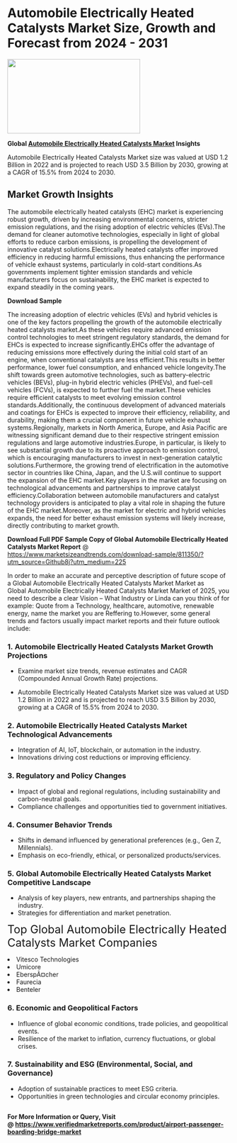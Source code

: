 <H1>Automobile Electrically Heated Catalysts Market Size, Growth and Forecast from 2024 - 2031</H1><img class="aligncenter size-medium wp-image-584254" src="https://thirdeyenews.in/wp-content/uploads/2024/09/Global-Market-Research-300x168.jpeg" alt="" width="300" height="168" /><p><strong>Global&nbsp;<a href="https://www.marketsizeandtrends.com/download-sample/811350/?utm_source=Github8j?utm_medium=225">Automobile Electrically Heated Catalysts Market</a> Insights</strong></p><p>Automobile Electrically Heated Catalysts Market size was valued at USD 1.2 Billion in 2022 and is projected to reach USD 3.5 Billion by 2030, growing at a CAGR of 15.5% from 2024 to 2030.</p><p><h2>Market Growth Insights</h2> <p>The automobile electrically heated catalysts (EHC) market is experiencing robust growth, driven by increasing environmental concerns, stricter emission regulations, and the rising adoption of electric vehicles (EVs).The demand for cleaner automotive technologies, especially in light of global efforts to reduce carbon emissions, is propelling the development of innovative catalyst solutions.Electrically heated catalysts offer improved efficiency in reducing harmful emissions, thus enhancing the performance of vehicle exhaust systems, particularly in cold-start conditions.As governments implement tighter emission standards and vehicle manufacturers focus on sustainability, the EHC market is expected to expand steadily in the coming years.</p> <p><strong>Download Sample</strong></p> <p>The increasing adoption of electric vehicles (EVs) and hybrid vehicles is one of the key factors propelling the growth of the automobile electrically heated catalysts market.As these vehicles require advanced emission control technologies to meet stringent regulatory standards, the demand for EHCs is expected to increase significantly.EHCs offer the advantage of reducing emissions more effectively during the initial cold start of an engine, when conventional catalysts are less efficient.This results in better performance, lower fuel consumption, and enhanced vehicle longevity.The shift towards green automotive technologies, such as battery-electric vehicles (BEVs), plug-in hybrid electric vehicles (PHEVs), and fuel-cell vehicles (FCVs), is expected to further fuel the market.These vehicles require efficient catalysts to meet evolving emission control standards.Additionally, the continuous development of advanced materials and coatings for EHCs is expected to improve their efficiency, reliability, and durability, making them a crucial component in future vehicle exhaust systems.Regionally, markets in North America, Europe, and Asia Pacific are witnessing significant demand due to their respective stringent emission regulations and large automotive industries.Europe, in particular, is likely to see substantial growth due to its proactive approach to emission control, which is encouraging manufacturers to invest in next-generation catalytic solutions.Furthermore, the growing trend of electrification in the automotive sector in countries like China, Japan, and the U.S.will continue to support the expansion of the EHC market.Key players in the market are focusing on technological advancements and partnerships to improve catalyst efficiency.Collaboration between automobile manufacturers and catalyst technology providers is anticipated to play a vital role in shaping the future of the EHC market.Moreover, as the market for electric and hybrid vehicles expands, the need for better exhaust emission systems will likely increase, directly contributing to market growth.<p><span class=""><strong>Download Full PDF Sample Copy of Global Automobile Electrically Heated Catalysts Market Report</strong> @ <a href="https://www.marketsizeandtrends.com/download-sample/811350/?utm_source=Github8j?utm_medium=225" target="_blank">https://www.marketsizeandtrends.com/download-sample/811350/?utm_source=Github8j?utm_medium=225</a></span></p><p>In order to make an accurate and perceptive description of future scope of a Global&nbsp;Automobile Electrically Heated Catalysts Market Market as Global&nbsp;Automobile Electrically Heated Catalysts Market Market of 2025, you need to describe a clear Vision &ndash; What Industry or Linda can you think of for example: Quote from a Technology, healthcare, automotive, renewable energy, name the market you are Reffering to.However, some general trends and factors usually impact market reports and their future outlook include:</p><h3>1.&nbsp;<strong>Automobile Electrically Heated Catalysts Market Growth Projections</strong></h3><ul><li>Examine market size trends, revenue estimates and CAGR (Compounded Annual Growth Rate) projections.</li><li><p>Automobile Electrically Heated Catalysts Market size was valued at USD 1.2 Billion in 2022 and is projected to reach USD 3.5 Billion by 2030, growing at a CAGR of 15.5% from 2024 to 2030.</p></li></ul><h3>2.&nbsp;<strong>Automobile Electrically Heated Catalysts Market Technological Advancements</strong></h3><ul><li>Integration of AI, IoT, blockchain, or automation in the industry.</li><li>Innovations driving cost reductions or improving efficiency.</li></ul><h3>3.&nbsp;<strong>Regulatory and Policy Changes</strong></h3><ul><li>Impact of global and regional regulations, including sustainability and carbon-neutral goals.</li><li>Compliance challenges and opportunities tied to government initiatives.</li></ul><h3>4.&nbsp;<strong>Consumer Behavior Trends</strong></h3><ul><li>Shifts in demand influenced by generational preferences (e.g., Gen Z, Millennials).</li><li>Emphasis on eco-friendly, ethical, or personalized products/services.</li></ul><h3>5.&nbsp;<strong>Global Automobile Electrically Heated Catalysts Market Competitive Landscape</strong></h3><ul><li>Analysis of key players, new entrants, and partnerships shaping the industry.</li><li>Strategies for differentiation and market penetration.</li></ul><p data-pm-slice="1 1 []"><span style="color: inherit; font-family: inherit; font-size: 25px;">Top Global Automobile Electrically Heated Catalysts Market Companies</span></p><div class="" data-test-id=""><p><li>Vitesco Technologies</li><li> Umicore</li><li> EberspÃ¤cher</li><li> Faurecia</li><li> Benteler</li></p></div><h3>6.&nbsp;<strong>Economic and Geopolitical Factors</strong></h3><ul><li>Influence of global economic conditions, trade policies, and geopolitical events.</li><li>Resilience of the market to inflation, currency fluctuations, or global crises.</li></ul><h3>7.&nbsp;<strong>Sustainability and ESG (Environmental, Social, and Governance)</strong></h3><ul><li>Adoption of sustainable practices to meet ESG criteria.</li><li>Opportunities in green technologies and circular economy principles.</li></ul><h2><strong style="font-size: 14px;">For More Information or Query, Visit @&nbsp;</strong><a style="background-color: #ffffff; font-size: 14px;" href="https://www.marketsizeandtrends.com/report/automobile-electrically-heated-catalysts-market/" target="_blank">https://www.verifiedmarketreports.com/product/airport-passenger-boarding-bridge-market</a></h2>